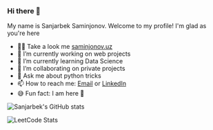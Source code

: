 ### Hi there 👋

My name is Sanjarbek Saminjonov.
Welcome to my profile!
I'm glad as you're here

- 👨‍💻 Take a look me [saminjonov.uz](https://saminjonov.uz)
- 🔭 I’m currently working on web projects
- 🌱 I’m currently learning Data Science
- 👯 I’m collaborating on private projects
- 💬 Ask me about python tricks
- 📫 How to reach me: [Email](mailto:sanjarbeksaminjonovv@gmail.com) or [LinkedIn](https://www.linkedin.com/in/sanjarbek-saminjonov)
- 😅 Fun fact: I am here 👀

![Sanjarbek's GitHub stats](https://github-readme-stats.vercel.app/api?username=sanjarbeksaminjonov&count_private=true&theme=dark&show_icons=true)

![LeetCode Stats](https://leetcard.jacoblin.cool/SanjarbekSaminjonov?theme=nord&font=Allerta&ext=activity)
